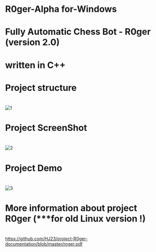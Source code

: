 # R0ger-Alpha for-Windows
# Fully Automatic Chess Bot - R0ger (version 2.0) 
# written in C++ 
# Project structure
#
#
![1](https://user-images.githubusercontent.com/39130214/56398944-9007a480-624b-11e9-9b5c-23f39a61bce7.PNG)

# Project ScreenShot
#
#

![2](https://user-images.githubusercontent.com/39130214/56398955-aada1900-624b-11e9-8f0c-566414f7ce10.png)

# Project Demo 
#
#
![3](https://user-images.githubusercontent.com/39130214/56398964-b6c5db00-624b-11e9-9a15-f2d12a3f5c7b.gif)

# More information about project R0ger (***for old Linux version !)
#
https://github.com/HJ23/project-R0ger-documentation/blob/master/roger.pdf
